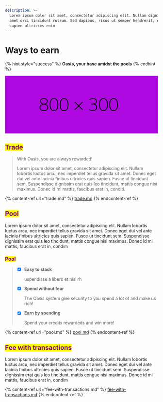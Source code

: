 ```yaml
---
description: >-
  Lorem ipsum dolor sit amet, consectetur adipiscing elit. Nullam dignissim sit
  amet orci tincidunt rutrum. Sed dapibus, risus ut semper hendrerit, quam
  sapien ultricies enim
---
```


# Ways to earn

{% hint style="success" %}
**Oasis, your base amidst the pools**
{% endhint %}

![Sed dictum elit massa, maximus fermentum lectus lobortis sagittis.](<../../.gitbook/assets/ae09e0 (1).png>)

## <mark style="color:purple;">Trade</mark>

> With Oasis, you are always rewarded!
>
> Lorem ipsum dolor sit amet, consectetur adipiscing elit. Nullam lobortis luctus arcu, nec imperdiet tellus gravida sit amet. Donec eget dui vel ante lacinia finibus ultricies quis sapien. Fusce ut tincidunt sem. Suspendisse dignissim erat quis leo tincidunt, mattis congue nisi maximus. Donec id mi mattis, faucibus erat in, conditi.

{% content-ref url="trade.md" %}
[trade.md](trade.md)
{% endcontent-ref %}

## <mark style="color:purple;">Pool</mark>

Lorem ipsum dolor sit amet, consectetur adipiscing elit. Nullam lobortis luctus arcu, nec imperdiet tellus gravida sit amet. Donec eget dui vel ante lacinia finibus ultricies quis sapien. Fusce ut tincidunt sem. Suspendisse dignissim erat quis leo tincidunt, mattis congue nisi maximus. Donec id mi mattis, faucibus erat in, condim

### <mark style="color:purple;">Pool</mark>

> *   [x] **Easy to stack**
>
>     uspendisse a libero et nisi rh
>
>
> *   [x] **Spend without fear**
>
>     The Oasis system give security to you spend a lot of and make us rich!
>
>
> *   [x] **Earn by spending**
>
>     Spend your credits rewardeds and win more!

{% content-ref url="pool.md" %}
[pool.md](pool.md)
{% endcontent-ref %}

## <mark style="color:purple;">Fee with transactions</mark>

Lorem ipsum dolor sit amet, consectetur adipiscing elit. Nullam lobortis luctus arcu, nec imperdiet tellus gravida sit amet. Donec eget dui vel ante lacinia finibus ultricies quis sapien. Fusce ut tincidunt sem. Suspendisse dignissim erat quis leo tincidunt, mattis congue nisi maximus. Donec id mi mattis, faucibus erat in, condim

{% content-ref url="fee-with-transactions.md" %}
[fee-with-transactions.md](fee-with-transactions.md)
{% endcontent-ref %}
